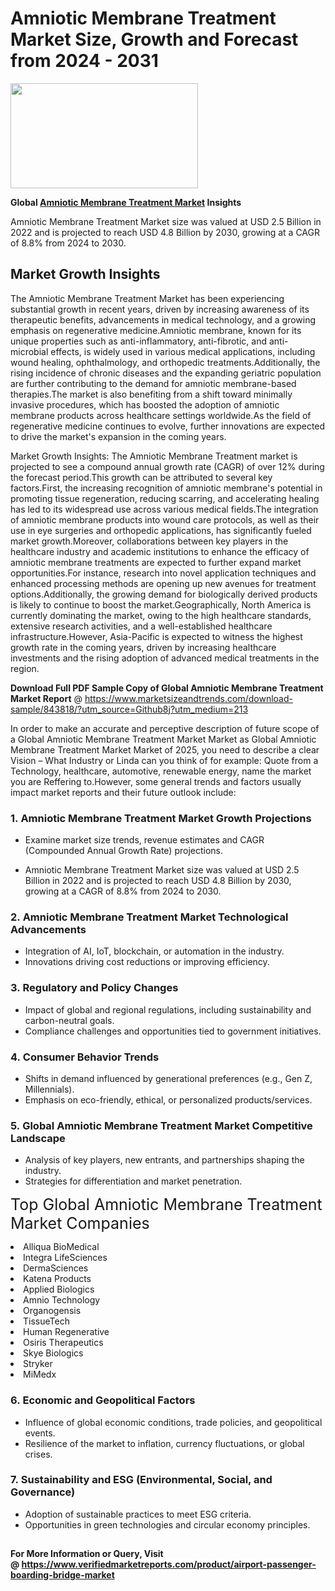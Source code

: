 <H1>Amniotic Membrane Treatment Market Size, Growth and Forecast from 2024 - 2031</H1><img class="aligncenter size-medium wp-image-584254" src="https://thirdeyenews.in/wp-content/uploads/2024/09/Global-Market-Research-300x168.jpeg" alt="" width="300" height="168" /><p><strong>Global&nbsp;<a href="https://www.marketsizeandtrends.com/download-sample/843818/?utm_source=Github8j?utm_medium=213">Amniotic Membrane Treatment Market</a> Insights</strong></p><p>Amniotic Membrane Treatment Market size was valued at USD 2.5 Billion in 2022 and is projected to reach USD 4.8 Billion by 2030, growing at a CAGR of 8.8% from 2024 to 2030.</p><p><h2>Market Growth Insights</h2> <p>The Amniotic Membrane Treatment Market has been experiencing substantial growth in recent years, driven by increasing awareness of its therapeutic benefits, advancements in medical technology, and a growing emphasis on regenerative medicine.Amniotic membrane, known for its unique properties such as anti-inflammatory, anti-fibrotic, and anti-microbial effects, is widely used in various medical applications, including wound healing, ophthalmology, and orthopedic treatments.Additionally, the rising incidence of chronic diseases and the expanding geriatric population are further contributing to the demand for amniotic membrane-based therapies.The market is also benefiting from a shift toward minimally invasive procedures, which has boosted the adoption of amniotic membrane products across healthcare settings worldwide.As the field of regenerative medicine continues to evolve, further innovations are expected to drive the market's expansion in the coming years.</p> <p>Market Growth Insights: The Amniotic Membrane Treatment market is projected to see a compound annual growth rate (CAGR) of over 12% during the forecast period.This growth can be attributed to several key factors.First, the increasing recognition of amniotic membrane's potential in promoting tissue regeneration, reducing scarring, and accelerating healing has led to its widespread use across various medical fields.The integration of amniotic membrane products into wound care protocols, as well as their use in eye surgeries and orthopedic applications, has significantly fueled market growth.Moreover, collaborations between key players in the healthcare industry and academic institutions to enhance the efficacy of amniotic membrane treatments are expected to further expand market opportunities.For instance, research into novel application techniques and enhanced processing methods are opening up new avenues for treatment options.Additionally, the growing demand for biologically derived products is likely to continue to boost the market.Geographically, North America is currently dominating the market, owing to the high healthcare standards, extensive research activities, and a well-established healthcare infrastructure.However, Asia-Pacific is expected to witness the highest growth rate in the coming years, driven by increasing healthcare investments and the rising adoption of advanced medical treatments in the region.</p> <p><span class=""><strong>Download Full PDF Sample Copy of Global Amniotic Membrane Treatment Market Report</strong> @ <a href="https://www.marketsizeandtrends.com/download-sample/843818/?utm_source=Github8j?utm_medium=213" target="_blank">https://www.marketsizeandtrends.com/download-sample/843818/?utm_source=Github8j?utm_medium=213</a></span></p><p>In order to make an accurate and perceptive description of future scope of a Global&nbsp;Amniotic Membrane Treatment Market Market as Global&nbsp;Amniotic Membrane Treatment Market Market of 2025, you need to describe a clear Vision &ndash; What Industry or Linda can you think of for example: Quote from a Technology, healthcare, automotive, renewable energy, name the market you are Reffering to.However, some general trends and factors usually impact market reports and their future outlook include:</p><h3>1.&nbsp;<strong>Amniotic Membrane Treatment Market Growth Projections</strong></h3><ul><li>Examine market size trends, revenue estimates and CAGR (Compounded Annual Growth Rate) projections.</li><li><p>Amniotic Membrane Treatment Market size was valued at USD 2.5 Billion in 2022 and is projected to reach USD 4.8 Billion by 2030, growing at a CAGR of 8.8% from 2024 to 2030.</p></li></ul><h3>2.&nbsp;<strong>Amniotic Membrane Treatment Market Technological Advancements</strong></h3><ul><li>Integration of AI, IoT, blockchain, or automation in the industry.</li><li>Innovations driving cost reductions or improving efficiency.</li></ul><h3>3.&nbsp;<strong>Regulatory and Policy Changes</strong></h3><ul><li>Impact of global and regional regulations, including sustainability and carbon-neutral goals.</li><li>Compliance challenges and opportunities tied to government initiatives.</li></ul><h3>4.&nbsp;<strong>Consumer Behavior Trends</strong></h3><ul><li>Shifts in demand influenced by generational preferences (e.g., Gen Z, Millennials).</li><li>Emphasis on eco-friendly, ethical, or personalized products/services.</li></ul><h3>5.&nbsp;<strong>Global Amniotic Membrane Treatment Market Competitive Landscape</strong></h3><ul><li>Analysis of key players, new entrants, and partnerships shaping the industry.</li><li>Strategies for differentiation and market penetration.</li></ul><p data-pm-slice="1 1 []"><span style="color: inherit; font-family: inherit; font-size: 25px;">Top Global Amniotic Membrane Treatment Market Companies</span></p><div class="" data-test-id=""><p><li>Alliqua BioMedical</li><li> Integra LifeSciences</li><li> DermaSciences</li><li> Katena Products</li><li> Applied Biologics</li><li> Amnio Technology</li><li> Organogensis</li><li> TissueTech</li><li> Human Regenerative</li><li> Osiris Therapeutics</li><li> Skye Biologics</li><li> Stryker</li><li> MiMedx</li></p></div><h3>6.&nbsp;<strong>Economic and Geopolitical Factors</strong></h3><ul><li>Influence of global economic conditions, trade policies, and geopolitical events.</li><li>Resilience of the market to inflation, currency fluctuations, or global crises.</li></ul><h3>7.&nbsp;<strong>Sustainability and ESG (Environmental, Social, and Governance)</strong></h3><ul><li>Adoption of sustainable practices to meet ESG criteria.</li><li>Opportunities in green technologies and circular economy principles.</li></ul><h2><strong style="font-size: 14px;">For More Information or Query, Visit @&nbsp;</strong><a style="background-color: #ffffff; font-size: 14px;" href="https://www.marketsizeandtrends.com/report/amniotic-membrane-treatment-market/" target="_blank">https://www.verifiedmarketreports.com/product/airport-passenger-boarding-bridge-market</a></h2>